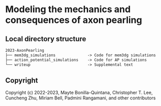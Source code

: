 # Modeling the mechanics and consequences of axon pearling

## Local directory structure
```txt
2023-AxonPearling
├── mem3dg_simulations              -> Code for mem3dg simulations 
├── action_potential_simulations    -> Code for AP simulations
└── writeup                         -> Supplemental text
```

## Copyright

Copyright (c) 2022-2023, Mayte Bonilla-Quintana, Christopher T. Lee, Cuncheng Zhu, Miriam Bell, Padmini Rangamani, and other contributors
